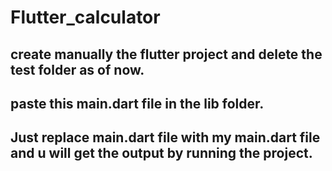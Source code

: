 # Flutter_calculator
## create manually the flutter project and delete the test folder as of now.
## paste this main.dart file in the lib folder. 
## Just replace main.dart file with my main.dart file and u will get the output by running the project.
